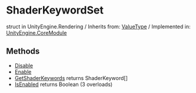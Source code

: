 # ShaderKeywordSet
struct in UnityEngine.Rendering
 / Inherits from: <a href="https://docs.unity3d.com/6000.0/Documentation/ScriptReference/ValueType.html">ValueType</a> / Implemented in: <a href="https://docs.unity3d.com/6000.0/Documentation/ScriptReference/UnityEngine.CoreModule.html">UnityEngine.CoreModule</a>
## Methods
- <a href="https://docs.unity3d.com/6000.0/Documentation/ScriptReference/ShaderKeywordSet.Disable.html">Disable</a>
- <a href="https://docs.unity3d.com/6000.0/Documentation/ScriptReference/ShaderKeywordSet.Enable.html">Enable</a>
- <a href="https://docs.unity3d.com/6000.0/Documentation/ScriptReference/ShaderKeywordSet.GetShaderKeywords.html">GetShaderKeywords</a> returns ShaderKeyword[]
- <a href="https://docs.unity3d.com/6000.0/Documentation/ScriptReference/ShaderKeywordSet.IsEnabled.html">IsEnabled</a> returns Boolean (3 overloads)
